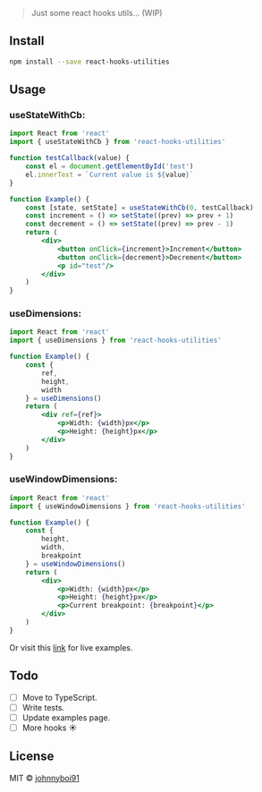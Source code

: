 > Just some react hooks utils... (WIP)

## Install

```bash
npm install --save react-hooks-utilities
```

## Usage

### useStateWithCb:
```jsx
import React from 'react'
import { useStateWithCb } from 'react-hooks-utilities'

function testCallback(value) {
    const el = document.getElementById('test')
    el.innerText = `Current value is ${value}`
}

function Example() {
    const [state, setState] = useStateWithCb(0, testCallback)
    const increment = () => setState((prev) => prev + 1)
    const decrement = () => setState((prev) => prev - 1)
    return (
        <div>
            <button onClick={increment}>Increment</button>
            <button onClick={decrement}>Decrement</button>
            <p id="test"/>
        </div>
    )
}
```

### useDimensions:
```jsx
import React from 'react'
import { useDimensions } from 'react-hooks-utilities'

function Example() {
    const {
        ref,
        height,
        width
    } = useDimensions()
    return (
        <div ref={ref}>
            <p>Width: {width}px</p>
            <p>Height: {height}px</p>
        </div>
    )
}
```

### useWindowDimensions:
```jsx
import React from 'react'
import { useWindowDimensions } from 'react-hooks-utilities'

function Example() {
    const {
        height,
        width,
        breakpoint
    } = useWindowDimensions()
    return (
        <div>
            <p>Width: {width}px</p>
            <p>Height: {height}px</p>
            <p>Current breakpoint: {breakpoint}</p>
        </div>
    )
}
```

Or visit this [link](https://johnnyboi91.github.io/react-hooks-utilities/) for live examples.

## Todo

- [ ] Move to TypeScript.
- [ ] Write tests.
- [ ] Update examples page.
- [ ] More hooks :sunny:

## License

MIT © [johnnyboi91](https://github.com/johnnyboi91)
